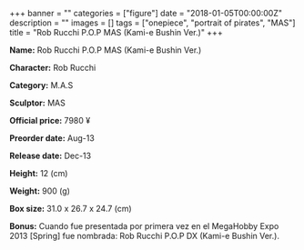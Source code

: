 +++
banner = ""
categories = ["figure"]
date = "2018-01-05T00:00:00Z"
description = ""
images = []
tags = ["onepiece", "portrait of pirates", "MAS"]
title = "Rob Rucchi P.O.P MAS (Kami-e Bushin Ver.)"
+++

**Name:** Rob Rucchi P.O.P MAS (Kami-e Bushin Ver.)

**Character:** Rob Rucchi

**Category:** M.A.S 

**Sculptor:** MAS

**Official price:** 7980 ¥

**Preorder date:** Aug-13

**Release date:** Dec-13

**Height:** 12 (cm)

**Weight:** 900 (g)

**Box size:** 31.0 x 26.7 x 24.7 (cm)

**Bonus:** Cuando fue presentada por primera vez en el MegaHobby Expo 2013 [Spring] fue nombrada: Rob Rucchi P.O.P DX (Kami-e Bushin Ver.).
